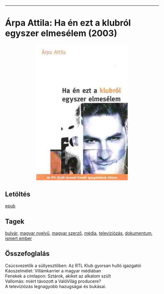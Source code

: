 <hr/>

# <a name="id_517">Árpa Attila: Ha én ezt a klubról egyszer elmesélem (2003)</a>
<center><img src="https://github.com/BercziSandor/calibre_lib/raw/main/main/Arpa%20Attila/Ha%20en%20ezt%20a%20klubrol%20egyszer%20elmeselem%20%28517%29/cover.jpg" alt="cover" width="300"/></center>

## Letöltés
[epub](https://github.com/BercziSandor/calibre_lib/raw/main/main/Arpa%20Attila/Ha%20en%20ezt%20a%20klubrol%20egyszer%20elmeselem%20%28517%29/Ha%20en%20ezt%20a%20klubrol%20egyszer%20elm%20-%20Arpa%20Attila.epub)

## Tagek
[bulvár](https://github.com/berczisandor/calibre_lib/blob/main/main/_tags/bulv%c3%a1r.md), [magyar nyelvű](https://github.com/berczisandor/calibre_lib/blob/main/main/_tags/magyar%20nyelv%c5%b1.md), [magyar szerző](https://github.com/berczisandor/calibre_lib/blob/main/main/_tags/magyar%20szerz%c5%91.md), [média](https://github.com/berczisandor/calibre_lib/blob/main/main/_tags/m%c3%a9dia.md), [televíziózás](https://github.com/berczisandor/calibre_lib/blob/main/main/_tags/telev%c3%adzi%c3%b3z%c3%a1s.md), [dokumentum](https://github.com/berczisandor/calibre_lib/blob/main/main/_tags/dokumentum.md), [ismert ember](https://github.com/berczisandor/calibre_lib/blob/main/main/_tags/ismert%20ember.md)

## Összefoglalás
<div>
<p>Csúcsvezetők a süllyesztőben: Az RTL Klub gyorsan hulló igazgatói<br>Káoszelmélet: Villámkarrier a magyar médiában<br>Fenekek a címlapon: Sztárok, akiket az alkalom szült<br>Vallomás: miért távozott a ValóVilág producere?<br>A televíziózás legnagyobb hazugságai és bukásai.</p></div>


